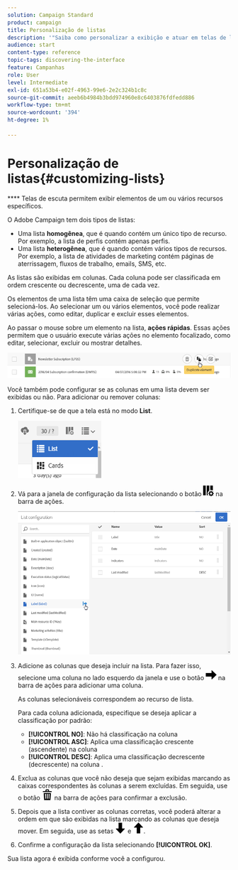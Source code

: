 ```yaml
---
solution: Campaign Standard
product: campaign
title: Personalização de listas
description: '"Saiba como personalizar a exibição e atuar em telas de lista no Adobe Campaign Standard: classificação, filtragem, exclusão ou duplicação de elementos. Lista as telas que exibem elementos de um ou vários recursos especificados."'
audience: start
content-type: reference
topic-tags: discovering-the-interface
feature: Campanhas
role: User
level: Intermediate
exl-id: 651a53b4-e02f-4963-99e6-2e2c324b1c8c
source-git-commit: aeeb6b4984b3bdd974960e8c6403876fdfedd886
workflow-type: tm+mt
source-wordcount: '394'
ht-degree: 1%

---
```


# Personalização de listas{#customizing-lists}

**** Telas de escuta permitem exibir elementos de um ou vários recursos específicos.

O Adobe Campaign tem dois tipos de listas:

* Uma lista **homogênea**, que é quando contém um único tipo de recurso. Por exemplo, a lista de perfis contém apenas perfis.
* Uma lista **heterogênea**, que é quando contém vários tipos de recursos. Por exemplo, a lista de atividades de marketing contém páginas de aterrissagem, fluxos de trabalho, emails, SMS, etc.

As listas são exibidas em colunas. Cada coluna pode ser classificada em ordem crescente ou decrescente, uma de cada vez.

Os elementos de uma lista têm uma caixa de seleção que permite selecioná-los. Ao selecionar um ou vários elementos, você pode realizar várias ações, como editar, duplicar e excluir esses elementos.

Ao passar o mouse sobre um elemento na lista, **ações rápidas**. Essas ações permitem que o usuário execute várias ações no elemento focalizado, como editar, selecionar, excluir ou mostrar detalhes.

![](assets/overview_list_quickactions.png)

Você também pode configurar se as colunas em uma lista devem ser exibidas ou não. Para adicionar ou remover colunas:

1. Certifique-se de que a tela está no modo **List**.

   ![](assets/export_list_mode_switch.png)

1. Vá para a janela de configuração da lista selecionando o botão ![](assets/columnsettings.png) na barra de ações.

   ![](assets/list_configuration1.png)

1. Adicione as colunas que deseja incluir na lista. Para fazer isso, selecione uma coluna no lado esquerdo da janela e use o botão ![](assets/arrowright.png) na barra de ações para adicionar uma coluna.

   As colunas selecionáveis correspondem ao recurso de lista.

   Para cada coluna adicionada, especifique se deseja aplicar a classificação por padrão:

   * **[!UICONTROL NO]**: Não há classificação na coluna
   * **[!UICONTROL ASC]**: Aplica uma classificação crescente (ascendente) na coluna
   * **[!UICONTROL DESC]**: Aplica uma classificação decrescente (decrescente) na coluna .

1. Exclua as colunas que você não deseja que sejam exibidas marcando as caixas correspondentes às colunas a serem excluídas. Em seguida, use o botão ![](assets/delete.png) na barra de ações para confirmar a exclusão.
1. Depois que a lista contiver as colunas corretas, você poderá alterar a ordem em que são exibidas na lista marcando as colunas que deseja mover. Em seguida, use as setas ![](assets/arrowdown.png) e ![](assets/arrowup.png).
1. Confirme a configuração da lista selecionando **[!UICONTROL OK]**.

Sua lista agora é exibida conforme você a configurou.
